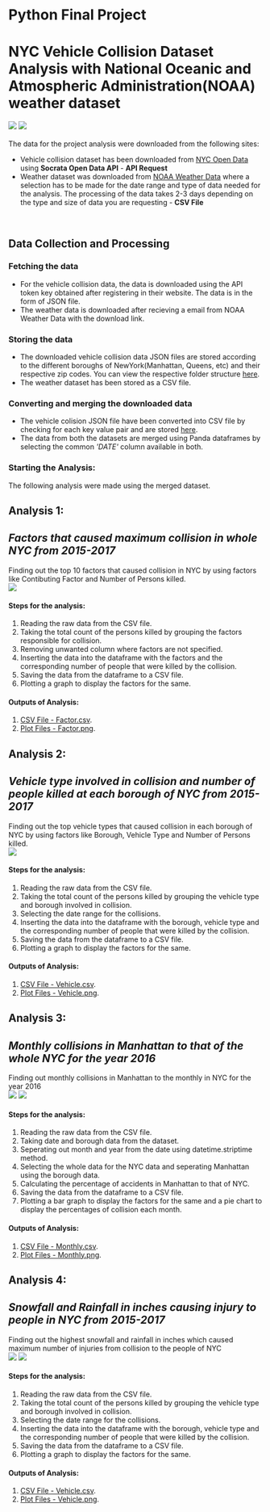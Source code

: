 # Python Final Project

# NYC Vehicle Collision Dataset Analysis with National Oceanic and Atmospheric Administration(NOAA) weather dataset

![](images/nyc.jpg?raw=true)
![](images/NOAA_emblem.png?raw=true)
<br>
<br>
The data for the project analysis were downloaded from the following sites:
* Vehicle collision dataset has been downloaded from [NYC Open Data](https://opendata.cityofnewyork.us/) using **Socrata Open Data API** - **API Request**
* Weather dataset was downloaded from [NOAA Weather Data](https://www.ncdc.noaa.gov/cdo-web/search?datasetid=GHCND) where a selection has to be made for the date range and type of data needed for the analysis. The processing of the data takes 2-3 days depending on the type and size of data you are requesting - **CSV File**
<br>

## Data Collection and Processing

### Fetching the data
* For the vehicle collision data, the data is downloaded using the API token key obtained after registering in their website. The data is in the form of JSON file.
* The weather data is downloaded after recieving a email from NOAA Weather Data with the download link.

### Storing the data
* The downloaded vehicle collision data JSON files are stored according to the different boroughs of NewYork(Manhattan, Queens, etc) and their respective zip codes. You can view the respective folder structure [here](https://github.com/MITESHPUTHRANNEU/puthran_mitesh_spring2017/tree/master/Final%20Project/ProcessedData).
* The weather dataset has been stored as a CSV file.

### Converting and merging the downloaded data
* The vehicle colision JSON file have been converted into CSV file by checking for each key value pair and are stored [here](https://github.com/MITESHPUTHRANNEU/puthran_mitesh_spring2017/tree/master/Final%20Project/ProcessedData). 
* The data from both the datasets are merged using Panda dataframes by selecting the common _'DATE'_ column available in both.

### Starting the Analysis:
The following analysis were made using the merged dataset.
<br>
## Analysis 1:
## _Factors that caused maximum collision in whole NYC from 2015-2017_
Finding out the top 10 factors that caused collision in NYC by using factors like Contibuting Factor and Number of Persons killed.
<br>
![](GeneratedImages/factor.png?raw=true)
<br>
#### Steps for the analysis:
1. Reading the raw data from the CSV file.
2. Taking the total count of the persons killed by grouping the factors responsible for collision.
3. Removing unwanted column where factors are not specified.
4. Inserting the data into the dataframe with the factors and the corresponding number of people that were killed by the collision.
5. Saving the data from the dataframe to a CSV file.
6. Plotting a graph to display the factors for the same. 
#### Outputs of Analysis:
1. [CSV File - Factor.csv](https://github.com/MITESHPUTHRANNEU/puthran_mitesh_spring2017/tree/master/Final%20Project/GeneratedCSV).
2. [Plot Files - Factor.png](https://github.com/MITESHPUTHRANNEU/puthran_mitesh_spring2017/tree/master/Final%20Project/GeneratedImages).

## Analysis 2:
## _Vehicle type involved in collision and number of people killed at each borough of NYC from 2015-2017_
Finding out the top vehicle types that caused collision in each borough of NYC by using factors like Borough, Vehicle Type and Number of Persons killed.
<br>
![](GeneratedImages/vehicle.png?raw=true)
<br>
#### Steps for the analysis:
1. Reading the raw data from the CSV file.
2. Taking the total count of the persons killed by grouping the vehicle type and borough involved in collision.
3. Selecting the date range for the collisions.
4. Inserting the data into the dataframe with the borough, vehicle type and the corresponding number of people that were killed by the collision.
5. Saving the data from the dataframe to a CSV file.
6. Plotting a graph to display the factors for the same. 
#### Outputs of Analysis:
1. [CSV File - Vehicle.csv](https://github.com/MITESHPUTHRANNEU/puthran_mitesh_spring2017/tree/master/Final%20Project/GeneratedCSV).
2. [Plot Files - Vehicle.png](https://github.com/MITESHPUTHRANNEU/puthran_mitesh_spring2017/tree/master/Final%20Project/GeneratedImages).

## Analysis 3:
## _Monthly collisions in Manhattan to that of the whole NYC for the year 2016_
Finding out monthly collisions in Manhattan to the monthly in NYC for the year 2016
<br>
![](GeneratedImages/monthly.png?raw=true)
![](GeneratedImages/percentage.png?raw=true)
<br>
#### Steps for the analysis:
1. Reading the raw data from the CSV file.
2. Taking date and borough data from the dataset.
3. Seperating out month and year from the date using datetime.striptime method.
4. Selecting the whole data for the NYC data and seperating Manhattan using the borough data.
5. Calculating the percentage of accidents in Manhattan to that of NYC.
5. Saving the data from the dataframe to a CSV file.
6. Plotting a bar graph to display the factors for the same and a pie chart to display the percentages of collision each month. 
#### Outputs of Analysis:
1. [CSV File - Monthly.csv](https://github.com/MITESHPUTHRANNEU/puthran_mitesh_spring2017/tree/master/Final%20Project/GeneratedCSV).
2. [Plot Files - Monthly.png](https://github.com/MITESHPUTHRANNEU/puthran_mitesh_spring2017/tree/master/Final%20Project/GeneratedImages).

## Analysis 4:
## _Snowfall and Rainfall in inches causing injury to people in NYC from 2015-2017_
Finding out the highest snowfall and rainfall in inches which caused maximum number of injuries  from collision to the people of NYC
<br>
![](GeneratedImages/snowinjury.png?raw=true)
![](GeneratedImages/raininjury.png?raw=true)
<br>
#### Steps for the analysis:
1. Reading the raw data from the CSV file.
2. Taking the total count of the persons killed by grouping the vehicle type and borough involved in collision.
3. Selecting the date range for the collisions.
4. Inserting the data into the dataframe with the borough, vehicle type and the corresponding number of people that were killed by the collision.
5. Saving the data from the dataframe to a CSV file.
6. Plotting a graph to display the factors for the same. 
#### Outputs of Analysis:
1. [CSV File - Vehicle.csv](https://github.com/MITESHPUTHRANNEU/puthran_mitesh_spring2017/tree/master/Final%20Project/GeneratedCSV).
2. [Plot Files - Vehicle.png](https://github.com/MITESHPUTHRANNEU/puthran_mitesh_spring2017/tree/master/Final%20Project/GeneratedImages).
